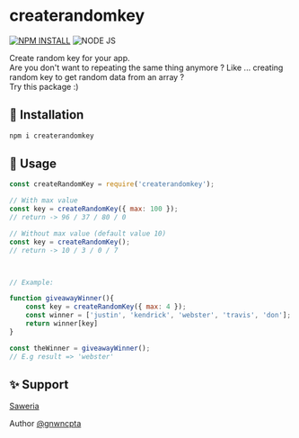 # createrandomkey

[![NPM INSTALL](http://img.shields.io/badge/npm-install-blue.svg?style=flat&logo=npm)](https://docs.npmjs.com/getting-started/installing-npm-packages-locally)
![NODE JS](http://img.shields.io/badge/Node-JS-teal.svg?style=flat&logo=node.js)

<p>Create random key for your app.<br/>
Are you don't want to repeating the same thing anymore ? Like ... creating random key to get random data from an array ? <br/>Try this package :)</p>

## 📌 Installation
```bash
npm i createrandomkey 
```

## 🔰 Usage
```javascript
const createRandomKey = require('createrandomkey');

// With max value
const key = createRandomKey({ max: 100 });
// return -> 96 / 37 / 80 / 0

// Without max value (default value 10)
const key = createRandomKey();
// return -> 10 / 3 / 0 / 7



// Example:

function giveawayWinner(){
    const key = createRandomKey({ max: 4 });
    const winner = ['justin', 'kendrick', 'webster', 'travis', 'don'];
    return winner[key]
}

const theWinner = giveawayWinner();
// E.g result => 'webster' 
```



## ✨ Support
[Saweria](https://saweria.com/gnwncpta)


Author [@gnwncpta](http://github.com/gnwncpta/)
